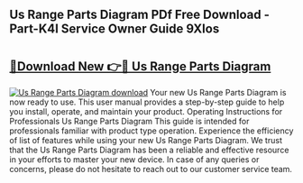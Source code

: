 ## Us Range Parts Diagram PDf Free Download - Part-K4I Service Owner Guide 9Xlos

# <h2><a href="http://dfhuch.blite.top/?on=Us+Range+Parts+Diagram">🔗Download New 👉🔴 Us Range Parts Diagram</a></h2>

[![Us Range Parts Diagram download](https://i.imgur.com/lujVjoI.png)](http://dfhuch.blite.top/?on=Us+Range+Parts+Diagram)
Your new Us Range Parts Diagram is now ready to use. This user manual provides a step-by-step guide to help you install, operate, and maintain your product. Operating Instructions for Professionals Us Range Parts Diagram This guide is intended for professionals familiar with product type operation. Experience the efficiency of list of features while using your new Us Range Parts Diagram. We trust that the Us Range Parts Diagram has been a reliable and effective resource in your efforts to master your new device. In case of any queries or concerns, please do not hesitate to reach out to our customer service team.
